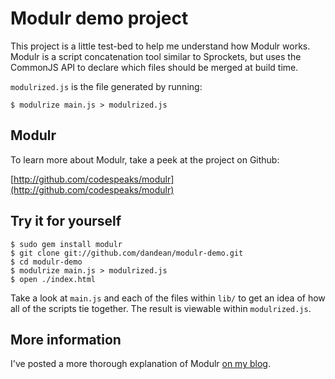 # Modulr demo project

This project is a little test-bed to help me understand how Modulr works. Modulr
is a script concatenation tool similar to Sprockets, but uses the CommonJS API
to declare which files should be merged at build time.

`modulrized.js` is the file generated by running:

`$ modulrize main.js > modulrized.js`

## Modulr

To learn more about Modulr, take a peek at the project on Github:

[http://github.com/codespeaks/modulr](http://github.com/codespeaks/modulr)

## Try it for yourself

    $ sudo gem install modulr
    $ git clone git://github.com/dandean/modulr-demo.git
    $ cd modulr-demo
    $ modulrize main.js > modulrized.js
    $ open ./index.html

Take a look at `main.js` and each of the files within `lib/` to get an idea of
how all of the scripts tie together. The result is viewable within `modulrized.js`.

## More information

I've posted a more thorough explanation of Modulr [on my blog](http://dandean.com/category/uncategorized/2010/modulr-script-concatination-via-commonjs/).
